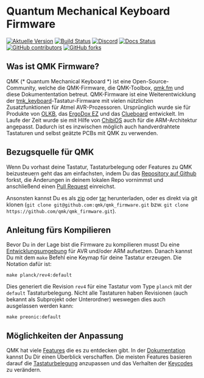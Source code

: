 # Quantum Mechanical Keyboard Firmware

[![Aktuelle Version](https://img.shields.io/github/tag/qmk/qmk_firmware.svg)](https://github.com/qmk/qmk_firmware/tags)
[![Build Status](https://travis-ci.org/qmk/qmk_firmware.svg?branch=master)](https://travis-ci.org/qmk/qmk_firmware)
[![Discord](https://img.shields.io/discord/440868230475677696.svg)](https://discord.gg/Uq7gcHh)
[![Docs Status](https://img.shields.io/badge/docs-ready-orange.svg)](https://docs.qmk.fm)
[![GitHub contributors](https://img.shields.io/github/contributors/qmk/qmk_firmware.svg)](https://github.com/qmk/qmk_firmware/pulse/monthly)
[![GitHub forks](https://img.shields.io/github/forks/qmk/qmk_firmware.svg?style=social&label=Fork)](https://github.com/qmk/qmk_firmware/)

## Was ist QMK Firmware?

QMK (* Quantum Mechanical Keyboard *) ist eine Open-Source-Community, welche die QMK-Firmware, die QMK-Toolbox, [qmk.fm](https://qmk.fm) und diese Dokumententation betreut. QMK-Firmware ist eine Weiterentwicklung der [tmk\_keyboard](http://github.com/tmk/tmk_keyboard)-Tastatur-Firmware mit vielen nützlichen Zusatzfunktionen für Atmel AVR-Prozessoren. Ursprünglich wurde sie für Produkte von [OLKB](http://olkb.com), das [ErgoDox EZ](http://www.ergodox-ez.com) und das [Clueboard](http://clueboard.co/) entwickelt. Im Laufe der Zeit wurde sie mit Hilfe von [ChibiOS](http://chibios.org) auch für die ARM-Architektur angepasst. Dadurch ist es inzwischen möglich auch handverdrahtete Tastaturen und selbst geätzte PCBs mit QMK zu verwenden.

## Bezugsquelle für QMK

Wenn Du vorhast deine Tastatur, Tastaturbelegung  oder Features zu QMK beizusteuern geht das am einfachsten, indem Du das [Repository auf Github](https://github.com/qmk/qmk_firmware#fork-destination-box) forkst, die Änderungen in deinem lokalen Repo vornimmst und anschließend einen [Pull Request](https://github.com/qmk/qmk_firmware/pulls) einreichst.

Ansonsten kannst Du es als [zip](https://github.com/qmk/qmk_firmware/zipball/master) oder [tar](https://github.com/qmk/qmk_firmware/tarball/master) herunterladen, oder es direkt via git klonen (`git clone git@github.com:qmk/qmk_firmware.git` bzw. `git clone https://github.com/qmk/qmk_firmware.git`).


## Anleitung fürs Kompilieren

Bevor Du in der Lage bist die Firmware zu kompilieren musst Du eine [Entwicklungsumgebung](de/getting_started_build_tools.md) für AVR und/oder ARM aufsetzen. Danach kannst Du mit dem `make` Befehl eine Keymap für deine Tastatur erzeugen. Die Notation dafür ist:

    make planck/rev4:default

Dies generiert die Revision `rev4` für eine Tastatur vom Type `planck` mit der `default` Tastaturbelegung. Nicht alle Tastaturen haben Revisionen (auch bekannt als Subprojekt oder Unterordner) weswegen dies auch ausgelassen werden kann:

    make preonic:default

## Möglichkeiten der Anpassung

QMK hat viele [Features](de/features.md) die es zu entdecken gibt. In der [Dokumentation](https://docs.qmk.fmk) kannst Du Dir einen Überblick verschaffen. Die meisten Features basieren darauf die [Tastaturbelegung](de/keymap.md) anzupassen und das Verhalten der [Keycodes](de/keycodes.md) zu verändern.
